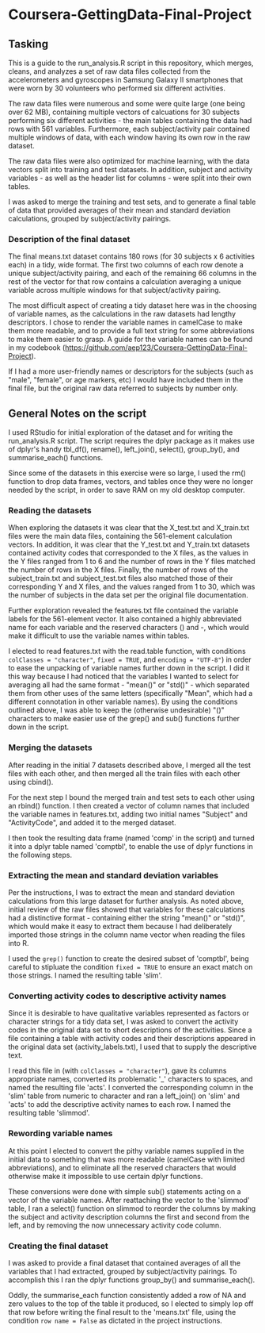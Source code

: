 # Coursera-GettingData-Final-Project

## Tasking 

This is a guide to the run_analysis.R script in this repository, which merges, cleans, and analyzes a set of raw data files collected from the accelerometers and gyroscopes in Samsung Galaxy II smartphones that were worn by 30 volunteers who performed six different activities.

The raw data files were numerous and some were quite large (one being over 62 MB), containing multiple vectors of calcuations for 30 subjects performing six different activities - the main tables containing the data had rows with 561 variables.  Furthermore, each subject/activity pair contained multiple windows of data, with each window having its own row in the raw dataset.

The raw data files were also optimized for machine learning, with the data vectors split into training and test datasets. In addition, subject and activity variables - as well as the header list for columns - were split into their own tables.    

I was asked to merge the training and test sets, and to generate a final table of data that provided averages of their mean and standard deviation calculations, grouped by subject/activity pairings.

### Description of the final dataset

The final means.txt dataset contains 180 rows (for 30 subjects x 6 activities each) in a tidy, wide format.  The first two columns of each row denote a unique subject/activity pairing, and each of the remaining 66 columns in the rest of the vector for that row contains a calculation averaging a unique variable across multiple windows for that subject/activity pairing. 

The most difficult aspect of creating a tidy dataset here was in the choosing of variable names, as the calculations in the raw datasets had lengthy descriptors. I chose to render the variable names in camelCase to make them more readable, and to provide a full text string for some abbreviations to make them easier to grasp. A guide for the variable names can be found in my codebook (https://github.com/aep123/Coursera-GettingData-Final-Project).

If I had a more user-friendly names or descriptors for the subjects (such as "male", "female", or age markers, etc) I would have included them in the final file, but the original raw data referred to subjects by number only. 

## General Notes on the script

I used RStudio for initial exploration of the dataset and for writing the run\_analysis.R script. The script requires the dplyr package as it makes use of dplyr's handy tbl\_df(), rename(), left\_join(), select(), group\_by(), and summarise\_each() functions.

Since some of the datasets in this exercise were so large, I used the rm() function to drop data frames, vectors, and tables once they were no longer needed by the script, in order to save RAM on my old desktop computer.

### Reading the datasets

When exploring the datasets it was clear that the X\_test.txt and X\_train.txt files were the main data files, containing the 561-element calculation vectors.  In addition, it was clear that the Y\_test.txt and Y\_train.txt datasets contained activity codes that corresponded to the X files, as the values in the Y files ranged from 1 to 6 and the number of rows in the Y files matched the number of rows in the X files.  Finally, the number of rows of the subject\_train.txt and subject\_test.txt files also matched those of their corresponding Y and X files, and the values ranged from 1 to 30, which was the number of subjects in the data set per the original file documentation.

Further exploration revealed the features.txt file contained the variable labels for the 561-element vector. It also contained a highly abbreviated name for each variable and the reserved characters () and -, which would make it difficult to use the variable names within tables. 

I elected to read features.txt with the read.table function, with conditions `colClasses = "character"`, `fixed = TRUE`, and `encoding = "UTF-8"`) in order to ease the unpacking of variable names further down in the script. I did it this way because I had noticed that the variables I wanted to select for averaging all had the same format - "mean()" or "std()" - which separated them from other uses of the same letters (specifically "Mean", which had a different connotation in other variable names). By using the conditions outlined above, I was able to keep the (otherwise undesirable) "()" characters to make easier use of the grep() and sub() functions further down in the script.

### Merging the datasets

After reading in the initial 7 datasets described above, I merged all the test files with each other, and then merged all the train files with each other using cbind(). 

For the next step I bound the merged train and test sets to each other using an rbind() function. I then created a vector of column names that included the variable names in features.txt, adding two initial names "Subject" and "ActivityCode", and added it to the merged dataset.  

I then took the resulting data frame (named 'comp' in the script) and turned it into a dplyr table named 'comptbl', to enable the use of dplyr functions in the following steps.

### Extracting the mean and standard deviation variables

Per the instructions, I was to extract the mean and standard deviation calculations from this large dataset for further analysis. As noted above, initial review of the raw files showed that variables for these calculations had a distinctive format - containing either the string "mean()" or "std()", which would make it easy to extract them because I had deliberately imported those strings in the column name vector when reading the files into R.

I used the `grep()` function to create the desired subset of 'comptbl', being careful to stipluate the condition `fixed = TRUE` to ensure an exact match on those strings. I named the resulting table 'slim'.

### Converting activity codes to descriptive activity names

Since it is desirable to have qualitative variables represented as factors or character strings for a tidy data set, I was asked to convert the activity codes in the original data set to short descriptions of the activities. Since a file containing a table with activity codes and their descriptions appeared in the original data set (activity\_labels.txt), I used that to supply the descriptive text. 

I read this file in (with `colClasses = "character"`), gave its columns appropriate names, converted its problematic '\_' characters to spaces, and named the resulting file 'acts'. I converted the corresponding column in the 'slim' table from numeric to character and ran a left\_join() on 'slim' and 'acts' to add the descriptive activity names to each row. I named the resulting table 'slimmod'.

### Rewording variable names

At this point I elected to convert the pithy variable names supplied in the initial data to something that was more readable (camelCase with limited abbreviations), and to eliminate all the reserved characters that would otherwise make it impossible to use certain dplyr functions. 

These conversions were done with simple sub() statements acting on a vector of the variable names. After reattaching the vector to the 'slimmod' table, I ran a select() function on slimmod to reorder the columns by making the subject and activity description columns the first and second from the left, and by removing the now unnecessary activity code column. 

### Creating the final dataset

I was asked to provide a final dataset that contained averages of all the variables that I had extracted, grouped by subject/activity pairings. To accomplish this I ran the dplyr functions group\_by() and summarise\_each(). 

Oddly, the summarise\_each function consistently added a row of NA and zero values to the top of the table it produced, so I elected to simply lop off that row before writing the final result to the 'means.txt' file, using the condition `row name = False` as dictated in the project instructions. 
